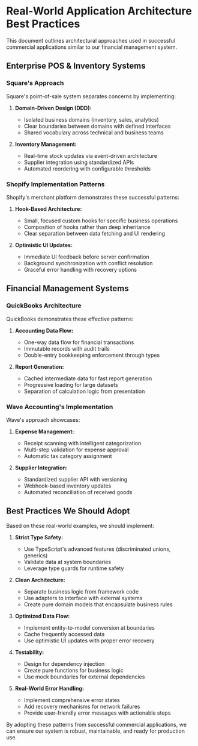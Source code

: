 
# Real-World Application Architecture Best Practices

This document outlines architectural approaches used in successful commercial applications similar to our financial management system.

## Enterprise POS & Inventory Systems

### Square's Approach
Square's point-of-sale system separates concerns by implementing:

1. **Domain-Driven Design (DDD):** 
   - Isolated business domains (inventory, sales, analytics)
   - Clear boundaries between domains with defined interfaces
   - Shared vocabulary across technical and business teams

2. **Inventory Management:**
   - Real-time stock updates via event-driven architecture
   - Supplier integration using standardized APIs
   - Automated reordering with configurable thresholds

### Shopify Implementation Patterns

Shopify's merchant platform demonstrates these successful patterns:

1. **Hook-Based Architecture:**
   - Small, focused custom hooks for specific business operations
   - Composition of hooks rather than deep inheritance
   - Clear separation between data fetching and UI rendering

2. **Optimistic UI Updates:**
   - Immediate UI feedback before server confirmation
   - Background synchronization with conflict resolution
   - Graceful error handling with recovery options

## Financial Management Systems

### QuickBooks Architecture

QuickBooks demonstrates these effective patterns:

1. **Accounting Data Flow:**
   - One-way data flow for financial transactions
   - Immutable records with audit trails
   - Double-entry bookkeeping enforcement through types

2. **Report Generation:**
   - Cached intermediate data for fast report generation
   - Progressive loading for large datasets
   - Separation of calculation logic from presentation

### Wave Accounting's Implementation

Wave's approach showcases:

1. **Expense Management:**
   - Receipt scanning with intelligent categorization
   - Multi-step validation for expense approval
   - Automatic tax category assignment

2. **Supplier Integration:**
   - Standardized supplier API with versioning
   - Webhook-based inventory updates
   - Automated reconciliation of received goods

## Best Practices We Should Adopt

Based on these real-world examples, we should implement:

1. **Strict Type Safety:**
   - Use TypeScript's advanced features (discriminated unions, generics)
   - Validate data at system boundaries
   - Leverage type guards for runtime safety

2. **Clean Architecture:**
   - Separate business logic from framework code
   - Use adapters to interface with external systems
   - Create pure domain models that encapsulate business rules

3. **Optimized Data Flow:**
   - Implement entity-to-model conversion at boundaries
   - Cache frequently accessed data
   - Use optimistic UI updates with proper error recovery

4. **Testability:**
   - Design for dependency injection
   - Create pure functions for business logic
   - Use mock boundaries for external dependencies

5. **Real-World Error Handling:**
   - Implement comprehensive error states
   - Add recovery mechanisms for network failures
   - Provide user-friendly error messages with actionable steps

By adopting these patterns from successful commercial applications, we can ensure our system is robust, maintainable, and ready for production use.
